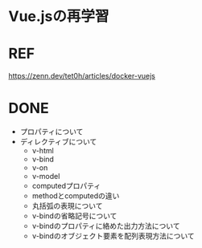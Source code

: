 # Vue.jsの再学習

# REF

https://zenn.dev/tet0h/articles/docker-vuejs

# DONE
* プロパティについて
* ディレクティブについて
    * v-html
    * v-bind
    * v-on
    * v-model
    * computedプロパティ
    * methodとcomputedの違い
    * 丸括弧の表現について
    * v-bindの省略記号について
    * v-bindのプロパティに絡めた出力方法について
    * v-bindのオブジェクト要素を配列表現方法について
